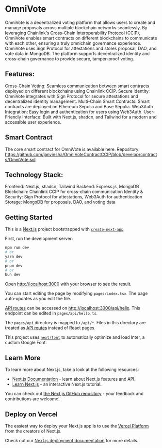 
# OmniVote
OmniVote is a decentralized voting platform that allows users to create and manage proposals across multiple blockchain networks seamlessly. By leveraging Chainlink's Cross-Chain Interoperability Protocol (CCIP), OmniVote enables smart contracts on different blockchains to communicate with each other, ensuring a truly omnichain governance experience. OmniVote uses Sign Protocol for attestations and stores proposal, DAO, and vote data in MongoDB. The platform supports decentralized identity and cross-chain governance to provide secure, tamper-proof voting.

## Features:
Cross-Chain Voting: Seamless communication between smart contracts deployed on different blockchains using Chainlink CCIP.
Secure Identity: OmniVote integrates with Sign Protocol for secure attestations and decentralized identity management.
Multi-Chain Smart Contracts: Smart contracts are deployed on Ethereum Sepolia and Base Sepolia.
Web3Auth Integration: Easy login and authentication for users using Web3Auth.
User-Friendly Interface: Built with Next.js, shadcn, and Tailwind for a modern and accessible user experience.

## Smart Contract
The core smart contract for OmniVote is available here.
Repository: https://github.com/janvinsha/OmniVoteContractCCIP/blob/develop/contracts/OmniVote.sol

## Technology Stack:
Frontend: Next.js, shadcn, Tailwind
Backend: Express.js, MongoDB
Blockchain: Chainlink CCIP for cross-chain communication
Identity & Security: Sign Protocol for attestations, Web3Auth for authentication
Storage: MongoDB for proposals, DAO, and voting data



## Getting Started
This is a [Next.js](https://nextjs.org/) project bootstrapped with [`create-next-app`](https://github.com/vercel/next.js/tree/canary/packages/create-next-app).

First, run the development server:

```bash
npm run dev
# or
yarn dev
# or
pnpm dev
# or
bun dev
```

Open [http://localhost:3000](http://localhost:3000) with your browser to see the result.

You can start editing the page by modifying `pages/index.tsx`. The page auto-updates as you edit the file.

[API routes](https://nextjs.org/docs/api-routes/introduction) can be accessed on [http://localhost:3000/api/hello](http://localhost:3000/api/hello). This endpoint can be edited in `pages/api/hello.ts`.

The `pages/api` directory is mapped to `/api/*`. Files in this directory are treated as [API routes](https://nextjs.org/docs/api-routes/introduction) instead of React pages.

This project uses [`next/font`](https://nextjs.org/docs/basic-features/font-optimization) to automatically optimize and load Inter, a custom Google Font.

## Learn More

To learn more about Next.js, take a look at the following resources:

- [Next.js Documentation](https://nextjs.org/docs) - learn about Next.js features and API.
- [Learn Next.js](https://nextjs.org/learn) - an interactive Next.js tutorial.

You can check out [the Next.js GitHub repository](https://github.com/vercel/next.js/) - your feedback and contributions are welcome!

## Deploy on Vercel

The easiest way to deploy your Next.js app is to use the [Vercel Platform](https://vercel.com/new?utm_medium=default-template&filter=next.js&utm_source=create-next-app&utm_campaign=create-next-app-readme) from the creators of Next.js.

Check out our [Next.js deployment documentation](https://nextjs.org/docs/deployment) for more details.

